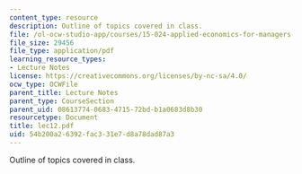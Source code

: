 ```yaml
---
content_type: resource
description: Outline of topics covered in class.
file: /ol-ocw-studio-app/courses/15-024-applied-economics-for-managers-summer-2004/54b200a26392fac331e7d8a78dad87a3_lec12.pdf
file_size: 29456
file_type: application/pdf
learning_resource_types:
- Lecture Notes
license: https://creativecommons.org/licenses/by-nc-sa/4.0/
ocw_type: OCWFile
parent_title: Lecture Notes
parent_type: CourseSection
parent_uid: 08613774-0683-4715-72bd-b1a0683d8b30
resourcetype: Document
title: lec12.pdf
uid: 54b200a2-6392-fac3-31e7-d8a78dad87a3
---
```

Outline of topics covered in class.